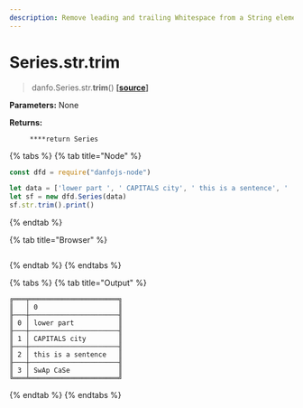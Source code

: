```yaml
---
description: Remove leading and trailing Whitespace from a String element
---
```


# Series.str.trim

> danfo.Series.str.**trim**\(\)  **\[**[**source**](https://github.com/opensource9ja/danfojs/blob/master/danfojs/src/core/strings.js#L293)**\]**

**Parameters:** None

**Returns:**

         ****return Series

{% tabs %}
{% tab title="Node" %}
```javascript
const dfd = require("danfojs-node")

let data = ['lower part ', ' CAPITALS city', ' this is a sentence', '  SwAp CaSe']
let sf = new dfd.Series(data)
sf.str.trim().print()
```
{% endtab %}

{% tab title="Browser" %}
```

```
{% endtab %}
{% endtabs %}

{% tabs %}
{% tab title="Output" %}
```text
╔═══╤══════════════════════╗
║   │ 0                    ║
╟───┼──────────────────────╢
║ 0 │ lower part           ║
╟───┼──────────────────────╢
║ 1 │ CAPITALS city        ║
╟───┼──────────────────────╢
║ 2 │ this is a sentence   ║
╟───┼──────────────────────╢
║ 3 │ SwAp CaSe            ║
╚═══╧══════════════════════╝
```
{% endtab %}
{% endtabs %}

